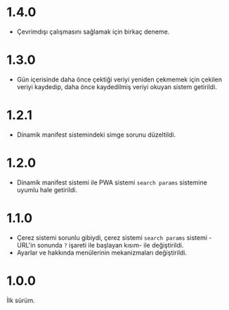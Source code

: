 # 1.4.0
- Çevrimdışı çalışmasını sağlamak için birkaç deneme.

# 1.3.0
- Gün içerisinde daha önce çektiği veriyi yeniden çekmemek için çekilen veriyi kaydedip, daha önce kaydedilmiş veriyi okuyan sistem getirildi.

# 1.2.1
- Dinamik manifest sistemindeki simge sorunu düzeltildi.

# 1.2.0
- Dinamik manifest sistemi ile PWA sistemi `search params` sistemine uyumlu hale getirildi.

# 1.1.0
- Çerez sistemi sorunlu gibiydi, çerez sistemi `search params` sistemi -URL'in sonunda `?` işareti ile başlayan kısım- ile değiştirildi.
- Ayarlar ve hakkında menülerinin mekanizmaları değiştirildi.

# 1.0.0
İlk sürüm.

